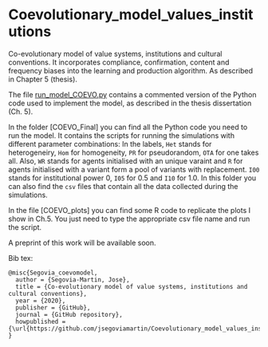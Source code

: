# Coevolutionary_model_values_institutions
Co-evolutionary model of value systems, institutions and cultural conventions. It incorporates compliance, confirmation, content and frequency biases into the learning and production algorithm.  As described in Chapter 5 (thesis).

The file [run_model_COEVO.py](https://github.com/jsegoviamartin/Coevolutionary_model_values_institutions/blob/master/run_model_COEVO.py) contains a commented version of the Python code used to implement the model, as described in the thesis dissertation (Ch. 5).

In the folder [COEVO_Final] you can find all the Python code you need to run the model. It contains the scripts for running the simulations with different parameter combinations: In the labels, `Het` stands for heterogeneiry, `Hom` for homogeneity, `PR` for pseudorandom, `OTA` for one takes all. Also, `WR` stands for agents initialised with an unique varaint and `R` for agents initialised with a variant form a pool of variants with replacement. `I00` stands for institutional power 0, `I05` for 0.5 and `I10` for 1.0. In this folder you can also find the `csv` files that contain all the data collected during the simulations.

In the file [COEVO_plots] you can find some R code to replicate the plots I show in Ch.5. You just need to type the appropriate csv file name and run the script.

A preprint of this work will be available soon.

Bib tex:

```
@misc{Segovia_coevomodel,
  author = {Segovia-Martin, Jose},
  title = {Co-evolutionary model of value systems, institutions and cultural conventions},
  year = {2020},
  publisher = {GitHub},
  journal = {GitHub repository},
  howpublished = {\url{https://github.com/jsegoviamartin/Coevolutionary_model_values_institutions}}
}
